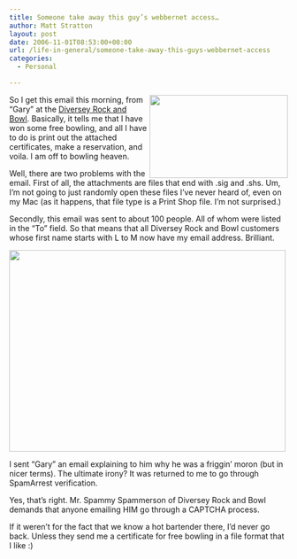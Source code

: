 ```yaml
---
title: Someone take away this guy’s webbernet access…
author: Matt Stratton
layout: post
date: 2006-11-01T08:53:00+00:00
url: /life-in-general/someone-take-away-this-guys-webbernet-access
categories:
  - Personal

---
```

<img src="https://www.velvetglove.org/misc/macros/stepaway.jpg" width="250" height="150" align="Right" />So I get this email this morning, from &#8220;Gary&#8221; at the [Diversey Rock and Bowl][1]. Basically, it tells me that I have won some free bowling, and all I have to do is print out the attached certificates, make a reservation, and voila. I am off to bowling heaven.

Well, there are two problems with the email. First of all, the attachments are files that end with .sig and .shs. Um, I&#8217;m not going to just randomly open these files I&#8217;ve never heard of, even on my Mac (as it happens, that file type is a Print Shop file. I&#8217;m not surprised.)

Secondly, this email was sent to about 100 people. All of whom were listed in the &#8220;To&#8221; field. So that means that all Diversey Rock and Bowl customers whose first name starts with L to M now have my email address. Brilliant.

<img src="https://static.flickr.com/108/285759244_cc1197997f.jpg" width="500" height="364" />

I sent &#8220;Gary&#8221; an email explaining to him why he was a friggin&#8217; moron (but in nicer terms). The ultimate irony? It was returned to me to go through SpamArrest verification.

Yes, that&#8217;s right. Mr. Spammy Spammerson of Diversey Rock and Bowl demands that anyone emailing HIM go through a CAPTCHA process.

If it weren&#8217;t for the fact that we know a hot bartender there, I&#8217;d never go back. Unless they send me a certificate for free bowling in a file format that I like :)

 [1]: https://www.drbowl.com/